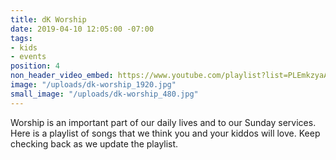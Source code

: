 ```yaml
---
title: dK Worship
date: 2019-04-10 12:05:00 -07:00
tags:
- kids
- events
position: 4
non_header_video_embed: https://www.youtube.com/playlist?list=PLEmkzyaAYUPGEdOY_5YlFoaFJMH0AyV4E
image: "/uploads/dk-worship_1920.jpg"
small_image: "/uploads/dk-worship_480.jpg"
---
```


Worship is an important part of our daily lives and to our Sunday services. Here is a playlist of songs that we think you and your kiddos will love. Keep checking back as we update the playlist. 